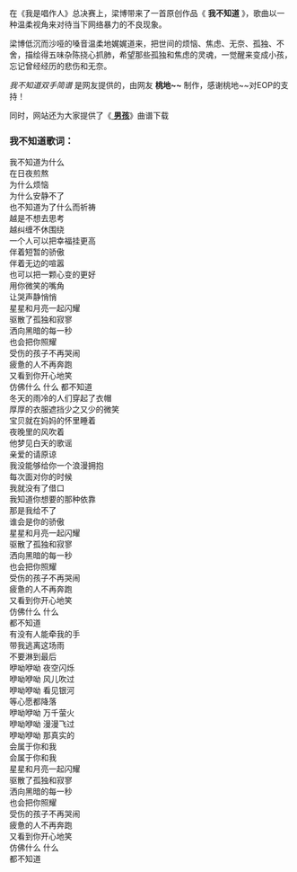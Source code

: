 

在《我是唱作人》总决赛上，梁博带来了一首原创作品《 **我不知道** 》，歌曲以一种温柔视角来对待当下网络暴力的不良现象。

梁博低沉而沙哑的嗓音温柔地娓娓道来，把世间的烦恼、焦虑、无奈、孤独、不舍，描绘得五味杂陈挠心抓肺，希望那些孤独和焦虑的灵魂，一觉醒来变成小孩，忘记曾经经历的悲伤和无奈。

_我不知道双手简谱_ 是网友提供的，由网友 **桃地~~** 制作，感谢桃地~~对EOP的支持！

同时，网站还为大家提供了《[ **男孩**](Music-8009-男孩-梁博.html "男孩")》曲谱下载

### 我不知道歌词：

我不知道为什么  
在日夜煎熬  
为什么烦恼  
为什么安静不了  
也不知道为了什么而祈祷  
越是不想去思考  
越纠缠不休围绕  
一个人可以把幸福挂更高  
伴着短暂的骄傲  
伴着无边的喧嚣  
也可以把一颗心变的更好  
用你微笑的嘴角  
让哭声静悄悄  
星星和月亮一起闪耀  
驱散了孤独和寂寥  
洒向黑暗的每一秒  
也会把你照耀  
受伤的孩子不再哭闹  
疲惫的人不再奔跑  
又看到你开心地笑  
仿佛什么 什么 都不知道  
冬天的雨冷的人们穿起了衣帽  
厚厚的衣服遮挡少之又少的微笑  
宝贝就在妈妈的怀里睡着  
夜晚里的风吹着  
他梦见白天的歌谣  
亲爱的请原谅  
我没能够给你一个浪漫拥抱  
每次面对你的时候  
我就没有了借口  
我知道你想要的那种依靠  
那是我给不了  
谁会是你的骄傲  
星星和月亮一起闪耀  
驱散了孤独和寂寥  
洒向黑暗的每一秒  
也会把你照耀  
受伤的孩子不再哭闹  
疲惫的人不再奔跑  
又看到你开心地笑  
仿佛什么 什么  
都不知道  
有没有人能牵我的手  
带我逃离这场雨  
不要淋到最后  
咿呦咿呦 夜空闪烁  
咿呦咿呦 风儿吹过  
咿呦咿呦 看见银河  
等心愿都降落  
咿呦咿呦 万千萤火  
咿呦咿呦 漫漫飞过  
咿呦咿呦 那真实的  
会属于你和我  
会属于你和我  
星星和月亮一起闪耀  
驱散了孤独和寂寥  
洒向黑暗的每一秒  
也会把你照耀  
受伤的孩子不再哭闹  
疲惫的人不再奔跑  
又看到你开心地笑  
仿佛什么 什么  
都不知道

